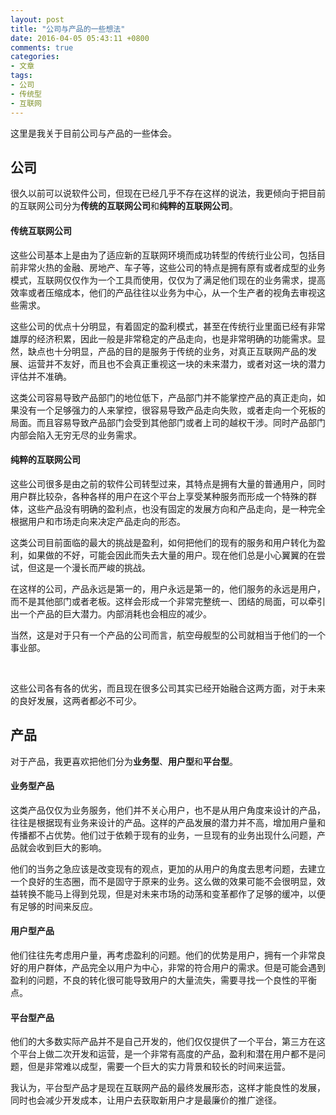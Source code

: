 ```yaml
---
layout: post
title: "公司与产品的一些想法"
date: 2016-04-05 05:43:11 +0800
comments: true
categories:
- 文章
tags:
- 公司
- 传统型
- 互联网
---
```


 这里是我关于目前公司与产品的一些体会。

<!--more-->

## 公司

很久以前可以说软件公司，但现在已经几乎不存在这样的说法，我更倾向于把目前的互联网公司分为**传统的互联网公司**和**纯粹的互联网公司**。

#### 传统互联网公司

这些公司基本上是由为了适应新的互联网环境而成功转型的传统行业公司，包括目前非常火热的金融、房地产、车子等，这些公司的特点是拥有原有或者成型的业务模式，互联网仅仅作为一个工具而使用，仅仅为了满足他们现在的业务需求，提高效率或者压缩成本，他们的产品往往以业务为中心，从一个生产者的视角去审视这些需求。

这些公司的优点十分明显，有着固定的盈利模式，甚至在传统行业里面已经有非常雄厚的经济积累，因此一般是非常稳定的产品走向，也是非常明确的功能需求。显然，缺点也十分明显，产品的目的是服务于传统的业务，对真正互联网产品的发展、运营并不友好，而且也不会真正重视这一块的未来潜力，或者对这一块的潜力评估并不准确。

这类公司容易导致产品部门的地位低下，产品部门并不能掌控产品的真正走向，如果没有一个足够强力的人来掌控，很容易导致产品走向失败，或者走向一个死板的局面。而且容易导致产品部门会受到其他部门或者上司的越权干涉。同时产品部门内部会陷入无穷无尽的业务需求。

#### 纯粹的互联网公司

这些公司很多是由之前的软件公司转型过来，其特点是拥有大量的普通用户，同时用户群比较杂，各种各样的用户在这个平台上享受某种服务而形成一个特殊的群体，这些产品没有明确的盈利点，也没有固定的发展方向和产品走向，是一种完全根据用户和市场走向来决定产品走向的形态。

这类公司目前面临的最大的挑战是盈利，如何把他们的现有的服务和用户转化为盈利，如果做的不好，可能会因此而失去大量的用户。现在他们总是小心翼翼的在尝试，但这是一个漫长而严峻的挑战。

在这样的公司，产品永远是第一的，用户永远是第一的，他们服务的永远是用户，而不是其他部门或者老板。这样会形成一个非常完整统一、团结的局面，可以牵引出一个产品的巨大潜力。内部消耗也会相应的减少。

当然，这是对于只有一个产品的公司而言，航空母舰型的公司就相当于他们的一个事业部。

<br>

这些公司各有各的优劣，而且现在很多公司其实已经开始融合这两方面，对于未来的良好发展，这两者都必不可少。

## 产品

对于产品，我更喜欢把他们分为**业务型**、**用户型**和**平台型**。

#### 业务型产品
  这类产品仅仅为业务服务，他们并不关心用户，也不是从用户角度来设计的产品，往往是根据现有业务来设计的产品。这样的产品发展的潜力并不高，增加用户量和传播都不占优势。他们过于依赖于现有的业务，一旦现有的业务出现什么问题，产品就会收到巨大的影响。

他们的当务之急应该是改变现有的观点，更加的从用户的角度去思考问题，去建立一个良好的生态圈，而不是固守于原来的业务。这么做的效果可能不会很明显，效益转换不能马上得到兑现，但是对未来市场的动荡和变革都作了足够的缓冲，以便有足够的时间来反应。

#### 用户型产品
他们往往先考虑用户量，再考虑盈利的问题。他们的优势是用户，拥有一个非常良好的用户群体，产品完全以用户为中心，非常的符合用户的需求。但是可能会遇到盈利的问题，不良的转化很可能导致用户的大量流失，需要寻找一个良性的平衡点。


#### 平台型产品
他们的大多数实际产品并不是自己开发的，他们仅仅提供了一个平台，第三方在这个平台上做二次开发和运营，是一个非常有高度的产品，盈利和潜在用户都不是问题，但是非常难以成型，需要一个巨大的实力背景和较长的时间来运营。

我认为，平台型产品才是现在互联网产品的最终发展形态，这样才能良性的发展，同时也会减少开发成本，让用户去获取新用户才是最廉价的推广途径。
